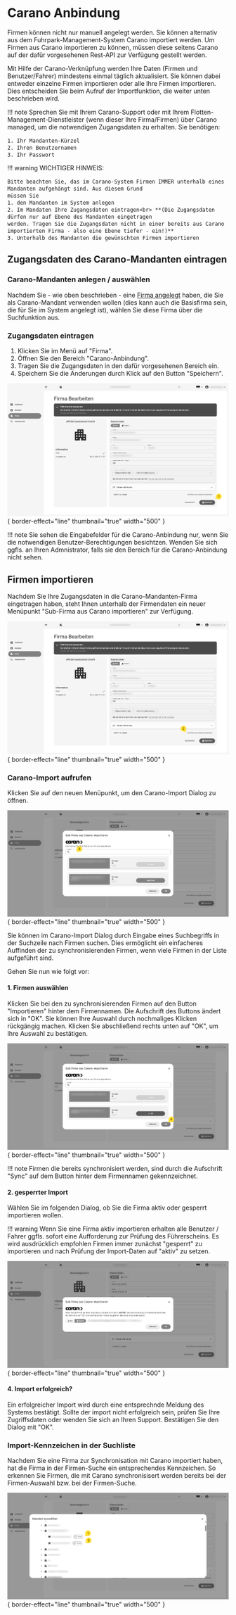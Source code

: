 # Carano Anbindung

<show-structure for="chapter,procedure" depth="3"/>

Firmen können nicht nur manuell angelegt werden. Sie können alternativ aus dem Fuhrpark-Management-System Carano
importiert werden. Um Firmen aus Carano importieren zu können, müssen diese seitens Carano auf der dafür vorgesehenen
Rest-API zur Verfügung gestellt werden.

Mit Hilfe der Carano-Verknüpfung werden Ihre Daten (Firmen und Benutzer/Fahrer) mindestens einmal täglich aktualisiert.
Sie können dabei entweder einzelne Firmen importieren oder alle Ihre Firmen importieren. Dies entscheiden Sie beim
Aufruf der Importfunktion, die weiter unten beschrieben wird.

!!! note
    Sprechen Sie mit Ihrem Carano-Support oder mit Ihrem Flotten-Management-Dienstleister (wenn dieser Ihre Firma/Firmen)
    über Carano managed, um die notwendigen Zugangsdaten zu erhalten. Sie benötigen:

    1. Ihr Mandanten-Kürzel
    2. Ihren Benutzernamen
    3. Ihr Passwort

!!! warning
    WICHTIGER HINWEIS:

    Bitte beachten Sie, das im Carano-System Firmen IMMER unterhalb eines Mandanten aufgehängt sind. Aus diesem Grund
    müssen Sie
    1. den Mandanten im System anlegen
    2. Im Mandaten Ihre Zugangsdaten eintragen<br> **(Die Zugangsdaten dürfen nur auf Ebene des Mandanten eingetragen
    werden. Tragen Sie die Zugangsdaten nicht in einer bereits aus Carano importierten Firma - also eine Ebene tiefer - ein!)**
    3. Unterhalb des Mandanten die gewünschten Firmen importieren

## Zugangsdaten des Carano-Mandanten eintragen

### Carano-Mandanten anlegen / auswählen

Nachdem Sie - wie oben beschrieben - eine [Firma angelegt](company-create.md) haben, die Sie als Carano-Mandant verwenden wollen (dies
kann auch die Basisfirma sein, die für Sie im System angelegt ist), wählen Sie diese Firma über die Suchfunktion
aus.

### Zugangsdaten eintragen

1. Klicken Sie im Menü auf "Firma".
2. Öffnen Sie den Bereich "Carano-Anbindung".
3. Tragen Sie die Zugangsdaten in den dafür vorgesehenen Bereich ein.
4. Speichern Sie die Änderungen durch Klick auf den Button "Speichern".

![DashBoard](images/1-Firma_Carano-Anbindung.png){ border-effect="line" thumbnail="true" width="500" }

!!! note
    Sie sehen die Eingabefelder für die Carano-Anbindung nur, wenn Sie die notwendigen Benutzer-Berechtigungen
    besichtzen. Wenden Sie sich ggfls. an Ihren Admnistrator, falls sie den Bereich für die Carano-Anbindung
    nicht sehen.

## Firmen importieren

Nachdem Sie Ihre Zugangsdaten in die Carano-Mandanten-Firma eingetragen haben, steht Ihnen unterhalb der
Firmendaten ein neuer Menüpunkt "Sub-Firma aus Carano importieren" zur Verfügung.

![DashBoard](images/2-Sub-Firma-aus-Carano-importieren.png){ border-effect="line" thumbnail="true" width="500" }

### Carano-Import aufrufen

Klicken Sie auf den neuen Menüpunkt, um den Carano-Import Dialog zu öffnen.

![DashBoard](images/3-Sub-Firma-aus-Carano-importieren.png){ border-effect="line" thumbnail="true" width="500" }

Sie können im Carano-Import Dialog durch Eingabe eines Suchbegriffs in der Suchzeile nach Firmen suchen. Dies
ermöglicht ein einfacheres Auffinden der zu synchronisierenden Firmen, wenn viele Firmen in der Liste aufgeführt sind.

Gehen Sie nun wie folgt vor:

#### 1. Firmen auswählen
Klicken Sie bei den zu synchronisierenden Firmen auf den Button "Importieren" hinter dem Firmennamen. Die Aufschrift
des Buttons ändert sich in "OK". Sie können Ihre Auswahl durch nochmaliges Klicken rückgängig machen. Klicken Sie
abschließend rechts unten auf "OK", um Ihre Auswahl zu bestätigen.

![DashBoard](images/4-Sub-Firma-aus-Carano-importieren.png){ border-effect="line" thumbnail="true" width="500" }

!!! note
    Firmen die bereits synchronisiert werden, sind durch die Aufschrift "Sync" auf dem Button hinter dem
    Firmennamen gekennzeichnet.

#### 2. gesperrter Import

Wählen Sie im folgenden Dialog, ob Sie die Firma aktiv oder gesperrt importieren wollen.

!!! warning
    Wenn Sie eine Firma aktiv importieren erhalten alle Benutzer / Fahrer ggfls. sofort eine Aufforderung zur Prüfung des
    Führerscheins. Es wird ausdrücklich empfohlen Firmen immer zunächst "gesperrt" zu importieren und nach Prüfung
    der Import-Daten auf "aktiv" zu setzen.

![DashBoard](images/5-Warnung-Sub-Firma-aus-Carano-importieren.png){ border-effect="line" thumbnail="true" width="500" }

#### 4. Import erfolgreich?

Ein erfolgreicher Import wird durch eine entsprechnde Meldung des Systems bestätigt. Sollte der import nicht
erfolgreich sein, prüfen Sie Ihre Zugriffsdaten oder wenden Sie sich an Ihren Support. Bestätigen Sie den Dialog
mit "OK".

### Import-Kennzeichen in der Suchliste

Nachdem Sie eine Firma zur Synchronisation mit Carano importiert haben, hat die Firma in der Firmen-Suche ein
entsprechendes Kennzeichen. So erkennen Sie Firmen, die mit Carano synchronisisert werden bereits bei der
Firmen-Auswahl bzw. bei der Firmen-Suche.

![DashBoard](images/6-Carano-sync-Kennzeichen.png){ border-effect="line" thumbnail="true" width="500" }